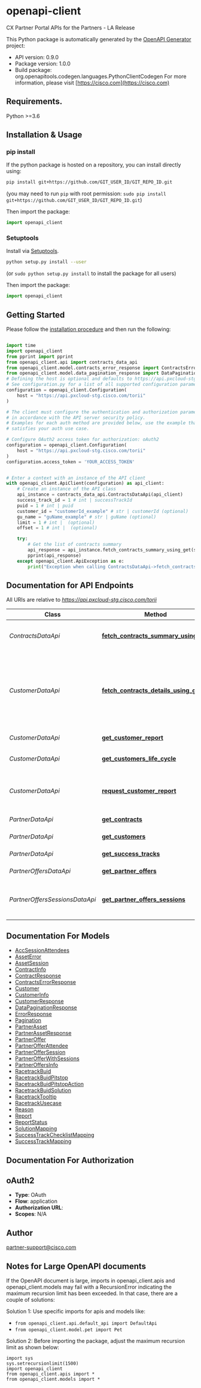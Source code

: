 # openapi-client
CX Partner Portal APIs for the Partners - LA Release

This Python package is automatically generated by the [OpenAPI Generator](https://openapi-generator.tech) project:

- API version: 0.9.0
- Package version: 1.0.0
- Build package: org.openapitools.codegen.languages.PythonClientCodegen
For more information, please visit [https://cisco.com](https://cisco.com)

## Requirements.

Python >=3.6

## Installation & Usage
### pip install

If the python package is hosted on a repository, you can install directly using:

```sh
pip install git+https://github.com/GIT_USER_ID/GIT_REPO_ID.git
```
(you may need to run `pip` with root permission: `sudo pip install git+https://github.com/GIT_USER_ID/GIT_REPO_ID.git`)

Then import the package:
```python
import openapi_client
```

### Setuptools

Install via [Setuptools](http://pypi.python.org/pypi/setuptools).

```sh
python setup.py install --user
```
(or `sudo python setup.py install` to install the package for all users)

Then import the package:
```python
import openapi_client
```

## Getting Started

Please follow the [installation procedure](#installation--usage) and then run the following:

```python

import time
import openapi_client
from pprint import pprint
from openapi_client.api import contracts_data_api
from openapi_client.model.contracts_error_response import ContractsErrorResponse
from openapi_client.model.data_pagination_response import DataPaginationResponse
# Defining the host is optional and defaults to https://api.pxcloud-stg.cisco.com/torii
# See configuration.py for a list of all supported configuration parameters.
configuration = openapi_client.Configuration(
    host = "https://api.pxcloud-stg.cisco.com/torii"
)

# The client must configure the authentication and authorization parameters
# in accordance with the API server security policy.
# Examples for each auth method are provided below, use the example that
# satisfies your auth use case.

# Configure OAuth2 access token for authorization: oAuth2
configuration = openapi_client.Configuration(
    host = "https://api.pxcloud-stg.cisco.com/torii"
)
configuration.access_token = 'YOUR_ACCESS_TOKEN'


# Enter a context with an instance of the API client
with openapi_client.ApiClient(configuration) as api_client:
    # Create an instance of the API class
    api_instance = contracts_data_api.ContractsDataApi(api_client)
    success_track_id = 1 # int | successTrackId
    puid = 1 # int | puid
    customer_id = "customerId_example" # str | customerId (optional)
    gu_name = "guName_example" # str | guName (optional)
    limit = 1 # int |  (optional)
    offset = 1 # int |  (optional)

    try:
        # Get the list of contracts summary
        api_response = api_instance.fetch_contracts_summary_using_get(success_track_id, puid, customer_id=customer_id, gu_name=gu_name, limit=limit, offset=offset)
        pprint(api_response)
    except openapi_client.ApiException as e:
        print("Exception when calling ContractsDataApi->fetch_contracts_summary_using_get: %s\n" % e)
```

## Documentation for API Endpoints

All URIs are relative to *https://api.pxcloud-stg.cisco.com/torii*

Class | Method | HTTP request | Description
------------ | ------------- | ------------- | -------------
*ContractsDataApi* | [**fetch_contracts_summary_using_get**](docs/ContractsDataApi.md#fetch_contracts_summary_using_get) | **GET** /v2/contracts | Get the list of contracts summary
*CustomerDataApi* | [**fetch_contracts_details_using_get**](docs/CustomerDataApi.md#fetch_contracts_details_using_get) | **GET** /v1/contract/details | Get the list of contracts Details from flat table. It supports pagination , filtering and sorting
*CustomerDataApi* | [**get_customer_report**](docs/CustomerDataApi.md#get_customer_report) | **GET** /v1/customers/{customerId}/reports/{reportId} | Get the report
*CustomerDataApi* | [**get_customers_life_cycle**](docs/CustomerDataApi.md#get_customers_life_cycle) | **GET** /v1/customers/{customerId}/lifecycle | Get customer lifecycle
*CustomerDataApi* | [**request_customer_report**](docs/CustomerDataApi.md#request_customer_report) | **POST** /v1/customers/{customerId}/reports | Request customer data reports as bulk files
*PartnerDataApi* | [**get_contracts**](docs/PartnerDataApi.md#get_contracts) | **GET** /v1/contracts | List of contracts
*PartnerDataApi* | [**get_customers**](docs/PartnerDataApi.md#get_customers) | **GET** /v1/customers | List of customers
*PartnerDataApi* | [**get_success_tracks**](docs/PartnerDataApi.md#get_success_tracks) | **GET** /v1/successTracks | Success Tracks
*PartnerOffersDataApi* | [**get_partner_offers**](docs/PartnerOffersDataApi.md#get_partner_offers) | **GET** /v1/partnerOffers | Get Partner Offers
*PartnerOffersSessionsDataApi* | [**get_partner_offers_sessions**](docs/PartnerOffersSessionsDataApi.md#get_partner_offers_sessions) | **GET** /v1/partnerOffersSessions | Get Info about Partner Offers Sessions


## Documentation For Models

 - [AccSessionAttendees](docs/AccSessionAttendees.md)
 - [AssetError](docs/AssetError.md)
 - [AssetSession](docs/AssetSession.md)
 - [ContractInfo](docs/ContractInfo.md)
 - [ContractResponse](docs/ContractResponse.md)
 - [ContractsErrorResponse](docs/ContractsErrorResponse.md)
 - [Customer](docs/Customer.md)
 - [CustomerInfo](docs/CustomerInfo.md)
 - [CustomerResponse](docs/CustomerResponse.md)
 - [DataPaginationResponse](docs/DataPaginationResponse.md)
 - [ErrorResponse](docs/ErrorResponse.md)
 - [Pagination](docs/Pagination.md)
 - [PartnerAsset](docs/PartnerAsset.md)
 - [PartnerAssetResponse](docs/PartnerAssetResponse.md)
 - [PartnerOffer](docs/PartnerOffer.md)
 - [PartnerOfferAttendee](docs/PartnerOfferAttendee.md)
 - [PartnerOfferSession](docs/PartnerOfferSession.md)
 - [PartnerOfferWithSessions](docs/PartnerOfferWithSessions.md)
 - [PartnerOffersInfo](docs/PartnerOffersInfo.md)
 - [RacetrackBuid](docs/RacetrackBuid.md)
 - [RacetrackBuidPitstop](docs/RacetrackBuidPitstop.md)
 - [RacetrackBuidPitstopAction](docs/RacetrackBuidPitstopAction.md)
 - [RacetrackBuidSolution](docs/RacetrackBuidSolution.md)
 - [RacetrackTooltip](docs/RacetrackTooltip.md)
 - [RacetrackUsecase](docs/RacetrackUsecase.md)
 - [Reason](docs/Reason.md)
 - [Report](docs/Report.md)
 - [ReportStatus](docs/ReportStatus.md)
 - [SolutionMapping](docs/SolutionMapping.md)
 - [SuccessTrackChecklistMapping](docs/SuccessTrackChecklistMapping.md)
 - [SuccessTrackMapping](docs/SuccessTrackMapping.md)


## Documentation For Authorization


## oAuth2

- **Type**: OAuth
- **Flow**: application
- **Authorization URL**: 
- **Scopes**: N/A


## Author

partner-support@cisco.com


## Notes for Large OpenAPI documents
If the OpenAPI document is large, imports in openapi_client.apis and openapi_client.models may fail with a
RecursionError indicating the maximum recursion limit has been exceeded. In that case, there are a couple of solutions:

Solution 1:
Use specific imports for apis and models like:
- `from openapi_client.api.default_api import DefaultApi`
- `from openapi_client.model.pet import Pet`

Solution 2:
Before importing the package, adjust the maximum recursion limit as shown below:
```
import sys
sys.setrecursionlimit(1500)
import openapi_client
from openapi_client.apis import *
from openapi_client.models import *
```

